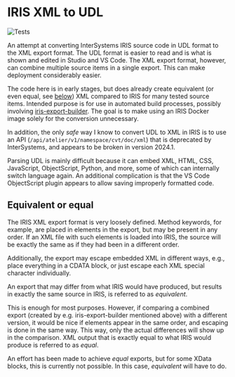 # IRIS XML to UDL

![Tests](https://github.com/gertjanklein/iris-udl-to-xml/actions/workflows/test-matrix.yml/badge.svg)

An attempt at converting InterSystems IRIS source code in UDL format to
the XML export format. The UDL format is easier to read and is what is
shown and edited in Studio and VS Code. The XML export format, however,
can combine multiple source items in a single export. This can make
deployment considerably easier.

The code here is in early stages, but does already create equivalent (or
even equal, see [below](#equivalent-or-equal)) XML compared to IRIS for
many tested source items. Intended purpose is for use in automated build
processes, possibly involving
[iris-export-builder](https://github.com/gertjanklein/iris-export-builder).
The goal is to make using an IRIS Docker image solely for the conversion
unnecessary.

In addition, the only _safe_ way I know to convert UDL to XML in IRIS is
to use an API (`/api/atelier/v1/namespace/cvt/doc/xml`) that is
deprecated by InterSystems, and appears to be broken in version 2024.1.

Parsing UDL is mainly difficult because it can embed XML, HTML, CSS,
JavaScript, ObjectScript, Python, and more, some of which can internally
switch language again. An additional complication is that the VS Code
ObjectScript plugin appears to allow saving improperly formatted code.

## Equivalent or equal

The IRIS XML export format is very loosely defined. Method keywords, for
example, are placed in elements in the export, but may be present in any
order. If an XML file with such elements is loaded into IRIS, the source
will be exactly the same as if they had been in a different order.

Additionally, the export may escape embedded XML in different ways,
e.g., place everything in a CDATA block, or just escape each XML special
character individually.

An export that may differ from what IRIS would have produced, but
results in exactly the same source in IRIS, is referred to as
_equivalent_.

This is enough for most purposes. However, if comparing a combined
export (created by e.g. iris-export-builder mentioned above) with a
different version, it would be nice if elements appear in the same
order, and escaping is done in the same way. This way, only the actual
differences will show up in the comparison. XML output that is exactly
equal to what IRIS would produce is referred to as _equal_.

An effort has been made to achieve _equal_ exports, but for some XData
blocks, this is currently not possible. In this case, _equivalent_ will
have to do.
